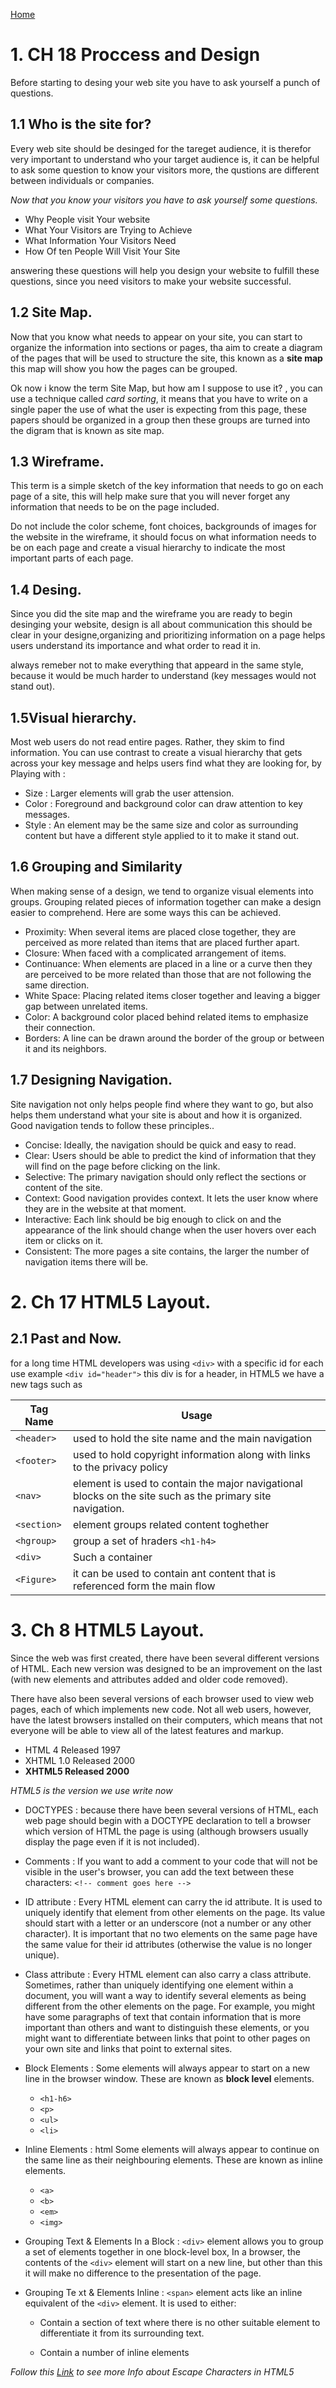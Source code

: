 [Home](https://sayefdeen.github.io/reading-notes/home)

# 1. CH 18 Proccess and Design
Before starting to desing your web site you have to ask yourself a punch of questions.

## 1.1 Who is the site for?
Every web site should be desinged for the tareget audience, it is therefor very important to understand who your target audience is, it can be helpful to ask some question to know your visitors more, the qustions are different between individuals or companies.

*Now that you know your visitors you have to ask yourself some questions.*

* Why People visit Your website
* What Your Visitors are
Trying to Achieve
* What Information
Your Visitors Need
* How Of ten People Will
Visit Your Site

answering these questions will help you design your website to fulfill these questions, since you need visitors to make your website successful.

## 1.2 Site Map.

Now that you know what needs to appear on your site, you can start to organize the information into sections or pages, tha aim to create a diagram of the pages that will be used to structure the site, this known as a **site map** this map will show you how the pages can be grouped.

Ok now i know the term Site Map, but how am I suppose to use it? , you can use a technique called *card sorting*, it means that you have to write on a single paper the use of what the user is expecting from this page, these papers should be organized in a group then these groups are turned into the digram that is known as site map.

## 1.3 Wireframe.

This term is a simple sketch of the key information that needs to go on each page of a site, this will help make sure that you will never forget any information that needs to be on the page included.

Do not include the color scheme, font choices, backgrounds of images for the website in the wireframe, it should focus on what information needs to be on each page and create a visual hierarchy to indicate the most important parts of each page.

## 1.4 Desing.

Since you did the site map and the wireframe you are ready to begin desinging your website, design is all about communication this should be clear in your designe,organizing and prioritizing
information on a page helps users understand
its importance and what order to read it in.

always remeber not to make everything that appeard in the same style, because it would be much harder to understand (key messages would not stand out).

## 1.5Visual hierarchy.

Most web users do not read entire pages. Rather, they skim to find information. You can use contrast to create a visual hierarchy that gets
across your key message and helps users find what they are looking for, by Playing with :

* Size : Larger elements will grab the user attension.
* Color : Foreground and background
color can draw attention to key
messages.
* Style : An element may be the same
size and color as surrounding
content but have a different style
applied to it to make it stand out.

## 1.6 Grouping and Similarity

When making sense of a design, we tend to organize visual elements into groups. Grouping related pieces of information together can make a
design easier to comprehend. Here are some ways this can be achieved.

* Proximity: When several items are placed close together, they are perceived as more related than
items that are placed further apart.
* Closure: When faced with a complicated arrangement of items.
* Continuance: When elements are placed in
a line or a curve then they are perceived to be more related than those that are not following
the same direction.
* White Space: Placing related items closer
together and leaving a bigger gap between unrelated items.
* Color: A background color placed
behind related items to emphasize their connection.
* Borders: A line can be drawn around the
border of the group or between it and its neighbors.

## 1.7 Designing Navigation.

Site navigation not only helps people find where they want to go, but also
helps them understand what your site is about and how it is organized.
Good navigation tends to follow these principles..

* Concise: Ideally, the navigation should
be quick and easy to read.
* Clear: Users should be able to predict
the kind of information that they will find on the page before clicking on the link.
* Selective: The primary navigation should
only reflect the sections or content of the site.
* Context: Good navigation provides
context. It lets the user know where they are in the website at that moment.
* Interactive: Each link should be big enough
to click on and the appearance of the link should change when the user hovers over each item
or clicks on it.
* Consistent: The more pages a site contains,
the larger the number of navigation items there will be.

# 2. Ch 17 HTML5 Layout.

## 2.1 Past and Now.

for a long time HTML developers was using `<div>` with a specific id for each use example `<div id="header">` this div is for a header, in HTML5 we have a new tags such as

| Tag Name    | Usage       |
| ----------- | ----------- |
| `<header>`  | used to hold the site name and the main navigation    |
| `<footer>`  | used to hold copyright information along with links to the privacy policy|
| `<nav>`  | element is used to contain the major navigational blocks on the site such as the primary site navigation.|
| `<section>` | element groups related content toghether      |
| `<hgroup>`  | group a set of hraders `<h1-h4>`       |
| `<div>`     | Such a container       |
| `<Figure>`  | it can be used to contain ant content that is referenced form the main flow|



# 3. Ch 8 HTML5 Layout.

Since the web was first created, there have
been several different versions of HTML. Each new version was designed to be an improvement on the
last (with new elements and attributes added and older code removed).

There have also been several versions of each browser used to view web pages, each of which
implements new code. Not all web users, however, have the latest browsers installed on their computers, which means that not everyone will be able to view all of the latest features and markup.

* HTML 4 Released 1997
* XHTML 1.0 Released 2000
*  **XHTML5 Released 2000**

*HTML5 is the version we use write now*

* DOCTYPES : because there have been several versions of HTML, each web page should begin with a DOCTYPE declaration to tell a browser which version of HTML the page is using (although
browsers usually display the page even if it is not included).

* Comments : If you want to add a comment
to your code that will not be visible in the user's browser, you can add the text between these
characters: `<!-- comment goes here -->` 

* ID attribute : Every HTML element can carry
the id attribute. It is used to uniquely identify that element from other elements on the
page. Its value should start with a letter or an underscore (not a number or any other character).
It is important that no two elements on the same page have the same value for their id attributes (otherwise the value is no longer unique).

* Class attribute : Every HTML element can
also carry a class attribute. Sometimes, rather than uniquely identifying one element within
a document, you will want a way to identify several elements as being different from the
other elements on the page. For example, you might have some paragraphs of text that
contain information that is more important than others and want to distinguish these elements, or
you might want to differentiate between links that point to other pages on your own site and links that point to external sites.

* Block Elements : Some elements will always
appear to start on a new line in the browser window. These are known as **block level** elements.
    * `<h1-h6>`
    * `<p>`
    * `<ul>`
    * `<li>`
* Inline Elements : html Some elements will always
appear to continue on the same line as their neighbouring elements. These are known as
inline elements.
    * `<a>`
    * `<b>`
    * `<em>`
    * `<img>`

* Grouping Text & Elements In a Block :
 `<div>` element allows you to
group a set of elements together
in one block-level box, In a browser, the contents of the `<div>` element will start on
a new line, but other than this
it will make no difference to the
presentation of the page.

* Grouping Te xt & Elements Inline : `<span>`  element acts like an inline equivalent of the `<div>` element. It is used to either:
    * Contain a section of text
where there is no other suitable
element to differentiate it from
its surrounding text.

    * Contain a number of inline
elements


*Follow this [Link](https://www.w3schools.com/html/html_entities.asp) to see more Info about Escape Characters in HTML5*


